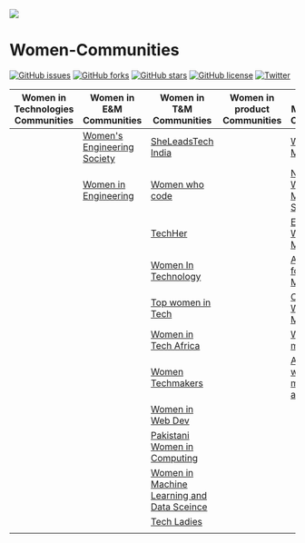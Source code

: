![](https://img.shields.io/badge/-Women%20Communities-blueviolet.svg)

# Women-Communities
[![GitHub issues](https://img.shields.io/github/issues/tapaswenipathak/Women-Communities.svg)](https://github.com/tapaswenipathak/Women-Communities/issues)
[![GitHub forks](https://img.shields.io/github/forks/tapaswenipathak/Women-Communities.svg)](https://github.com/tapaswenipathak/Women-Communities/network)
[![GitHub stars](https://img.shields.io/github/stars/tapaswenipathak/Women-Communities.svg)](https://github.com/tapaswenipathak/Women-Communities/stargazers)
[![GitHub license](https://img.shields.io/github/license/tapaswenipathak/Women-Communities.svg)](https://github.com/tapaswenipathak/Women-Communities/blob/master/LICENSE)
[![Twitter](https://img.shields.io/twitter/url/https/github.com/tapaswenipathak/Women-Communities.svg?label=Women-Communities&style=social)](https://twitter.com/intent/tweet?text=Women%20Communities:&url=https%3A%2F%2Fgithub.com%2Ftapaswenipathak%2FWomen-Communities%2Fblob%2Fmaster%2FREADME.md)


| Women in Technologies Communities | Women in E&M Communities                                    | Women in T&M Communities                                              | Women in product Communities | Women in Mathematics Communities                                            | Women in S&M Communities                                                                        | Women who Code                                             | Women in consulting Communities | Generic women Communities                                    |
|-----------------------------------|-------------------------------------------------------------|-----------------------------------------------------------------------|:----------------------------:|-----------------------------------------------------------------------------|-------------------------------------------------------------------------------------------------|------------------------------------------------------------|---------------------------------|--------------------------------------------------------------|
|                                   | [Women's Engineering Society](https://www.wes.org.uk/) | [SheLeadsTech India](https://sheleadstechin.splashthat.com/)     |                              | [Women Do Math](https://www.womendomath.org/)                               | [OWSD](https://owsd.net/career-development/early-career-women-scientists-ecws-fellowships) | [Women Who Code](https://www.womenwhocode.com/)       |                                 | [community.anitab.org](https://community.anitab.org/)        |
|                                   | [Women in Engineering ](https://www.womeng.org/)       | [Women who code](https://www.womenwhocode.com/)                  |                              | [Nigerian Women Mathematical Society](http://www.nigerianwomeninmaths.org/) | [Connecting African Women in STEM](https://connectingafricanwomeninstem.org/)              | [Girls Who Code](https://girlswhocode.com/)           |                                 | [Pehia Foundation](https://pehia.org/)                       |
|                                   |                                                             | [TechHer](https://techherng.com/)                                |                              | [European Women in Mathematics](https://www.europeanwomeninmaths.org)       | [Infosec girls](https://www.infosecgirls.in/)                                              | [Girls Coding](http://www.girlscoding.com.ng/)        |                                 | [Women in Product](https://www.womenpm.org/)                 |
|                                   |                                                             | [Women In Technology](https://www.womenintechnology.org/)        |                              | [Association for Women in Mathematics](https://awm-math.org/)               | [LinuxChix](https://www.linuxchix.org/)                                                    | [The Girl Code](https://thegirlcode.co/index.html)    |                                 | [WAAW Foundation](http://waawfoundation.org/)                |
|                                   |                                                             | [Top women in Tech](https://topwomentech.com//)                  |                              | [Celebrating Women in Mathematics](https://may12.womeninmaths.org/)         | [Girls Develop it](https://www.girldevelopit.com/)                                         | [SHEROES](https://sheroes.com/)                       |                                 | [Pyladies](https://www.pyladies.com/)                        |
|                                   |                                                             | [Women in Tech Africa](http://www.womenintechafrica.com/)        |                              | [Women in mathematics](http://womeninmath.net/)                             |                                                                                                 | [Women Who Go](https://www.womenwhogo.org/)           |                                 | [ProjectCSgirls](https://www.projectcsgirls.com/)            |
|                                   |                                                             | [Women Techmakers](https://www.womentechmakers.com/)             |                              | [African women in mathematics association](http://africanwomeninmath.org/)  |                                                                                                 | [She codes for change](http://shecodesforchange.org/) |                                 | [Ladies Love STEM](https://ladieslovestem.com/)              |
|                                   |                                                             | [Women in Web Dev](https://womeninwebdev.com/)                   |                              |                                                                             |                                                                                                 | [She codes Africa](https://medium.com/shecodeafrica)  |                                 | [DjangoGirls](https://djangogirls.org/)                      |
|                                   |                                                             | [Pakistani Women in Computing](https://pwic.org/)                |                              |                                                                             |                                                                                                 | [Girls in Tech](https://girlsintech.org/)             |                                 | [The Girl Lead Project](https://www.thegirlleadproject.org/) |
|                                   |                                                             | [Women in Machine Learning and Data Sceince](http://wimlds.org/) |                              |                                                                             |                                                                                                 |[CoderGirls](https://www.codergirls.org/)                                                           |                                 |                                                              |
|                                   |                                                             | [Tech Ladies](https://www.hiretechladies.com/)                   |                              |                                                                             |                                                                                                 |                                                            |                                 |                                                              |
|                                   |                                                             |                                                                       |                              |                                                                             |                                                                                                 |                                                            |                                 |                                                              |
